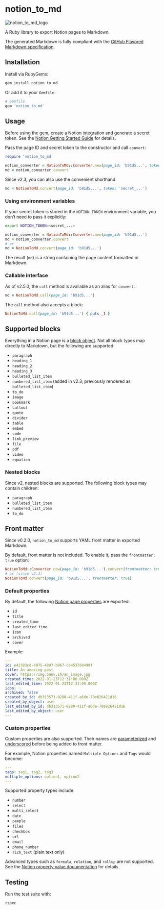 # notion_to_md

![notion_to_md_logo](https://ik.imagekit.io/gxidvqvc9/notion_to_md_logo_r2NHGJDgl8.png?updatedAt=1756204233742)

A Ruby library to export Notion pages to Markdown.

The generated Markdown is fully compliant with the [GitHub Flavored Markdown specification](https://github.github.com/gfm/).

## Installation

Install via RubyGems:

```bash
gem install notion_to_md
```

Or add it to your `Gemfile`:

```ruby
# Gemfile
gem 'notion_to_md'
```

## Usage

Before using the gem, create a Notion integration and generate a secret token. See the [Notion Getting Started Guide](https://developers.notion.com/docs/getting-started) for details.

Pass the page ID and secret token to the constructor and call `convert`:

```ruby
require 'notion_to_md'

notion_converter = NotionToMd::Converter.new(page_id: 'b91d5...', token: 'secret_...')
md = notion_converter.convert
```

Since v2.3, you can also use the convenient shorthand:

```ruby
md = NotionToMd.convert(page_id: 'b91d5...', token: 'secret_...')
```

### Using environment variables

If your secret token is stored in the `NOTION_TOKEN` environment variable, you don’t need to pass it explicitly:

```bash
export NOTION_TOKEN=<secret_...>
```

```ruby
notion_converter = NotionToMd::Converter.new(page_id: 'b91d5...')
md = notion_converter.convert
# or
md = NotionToMd.convert(page_id: 'b91d5...')
```

The result (`md`) is a string containing the page content formatted in Markdown.

### Callable interface

As of v2.5.0, the `call` method is available as an alias for `convert`:

```ruby
md = NotionToMd.call(page_id: 'b91d5...')
```

The `call` method also accepts a block:

```ruby
NotionToMd.call(page_id: 'b91d5...') { puts _1 }
```

## Supported blocks

Everything in a Notion page is a [block object](https://developers.notion.com/reference/block#block-object-keys). Not all block types map directly to Markdown, but the following are supported:

- `paragraph`
- `heading_1`
- `heading_2`
- `heading_3`
- `bulleted_list_item`
- `numbered_list_item` (added in v2.3; previously rendered as `bulleted_list_item`)
- `to_do`
- `image`
- `bookmark`
- `callout`
- `quote`
- `divider`
- `table`
- `embed`
- `code`
- `link_preview`
- `file`
- `pdf`
- `video`
- `equation`

### Nested blocks

Since v2, nested blocks are supported. The following block types may contain children:

- `paragraph`
- `bulleted_list_item`
- `numbered_list_item`
- `to_do`

## Front matter

Since v0.2.0, `notion_to_md` supports YAML front matter in exported Markdown.

By default, front matter is not included. To enable it, pass the `frontmatter: true` option:

```ruby
NotionToMd::Converter.new(page_id: 'b91d5...').convert(frontmatter: true)
# or (since v2.3)
NotionToMd.convert(page_id: 'b91d5...', frontmatter: true)
```

### Default properties

By default, the following [Notion page properties](https://developers.notion.com/reference/page#all-pages) are exported:

- `id`
- `title`
- `created_time`
- `last_edited_time`
- `icon`
- `archived`
- `cover`

Example:

```yml
---
id: e42383cd-4975-4897-b967-ce453760499f
title: An amazing post
cover: https://img.bank.sh/an_image.jpg
created_time: 2022-01-23T12:31:00.000Z
last_edited_time: 2022-01-23T12:31:00.000Z
icon: 💥
archived: false
created_by_id: db313571-0280-411f-a6de-70e826421d16
created_by_object: user
last_edited_by_id: db313571-0280-411f-a6de-70e826421d16
last_edited_by_object: user
---
```

### Custom properties

Custom properties are also supported. Their names are [parameterized](https://api.rubyonrails.org/classes/ActiveSupport/Inflector.html#method-i-parameterize) and [underscored](https://api.rubyonrails.org/classes/ActiveSupport/Inflector.html#method-i-underscore) before being added to front matter.

For example, Notion properties named `Multiple Options` and `Tags` would become:

```yml
---
tags: tag1, tag2, tag3
multiple_options: option1, option2
---
```

Supported property types include:

- `number`
- `select`
- `multi_select`
- `date`
- `people`
- `files`
- `checkbox`
- `url`
- `email`
- `phone_number`
- `rich_text` (plain text only)

Advanced types such as `formula`, `relation`, and `rollup` are not supported. See the [Notion property value documentation](https://developers.notion.com/reference/property-value-object#all-property-values) for details.

## Testing

Run the test suite with:

```bash
rspec
```
